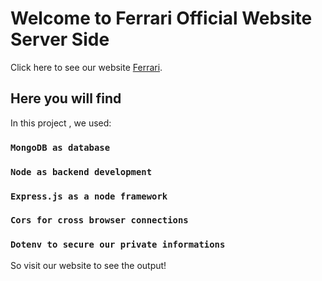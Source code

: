 # Welcome to Ferrari Official Website Server Side

Click here to see our website [Ferrari](https://assingment-12.web.app).

## Here you will find

In this project , we used:

### `MongoDB as database`
### `Node as backend development`
### `Express.js as a node framework`
### `Cors for cross browser connections`
### `Dotenv to secure our private informations`

So visit our website to see the output!
